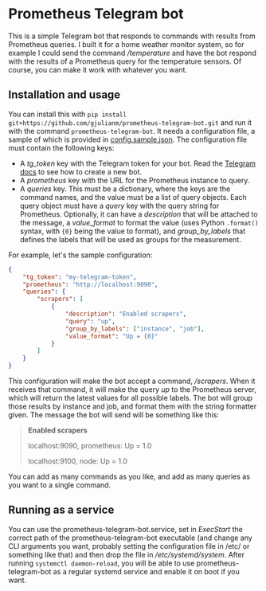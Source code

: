 # Prometheus Telegram bot

This is a simple Telegram bot that responds to commands with results from Prometheus queries. I built it for a home weather monitor system, so for example I could send the command */temperature* and have the bot respond with the results of a Prometheus query for the temperature sensors. Of course, you can make it work with whatever you want.

## Installation and usage

You can install this with `pip install git+https://github.com/gjulianm/prometheus-telegram-bot.git` and run it with the command `prometheus-telegram-bot`. It needs a configuration file, a sample of which is provided in [config.sample.json](./config.sample.json). The configuration file must contain the following keys:

* A *tg_token* key with the Telegram token for your bot. Read the [Telegram docs](https://core.telegram.org/bots#6-botfather) to see how to create a new bot.
* A *prometheus* key with the URL for the Prometheus instance to query.
* A *queries* key. This must be a dictionary, where the keys are the command names, and the value must be a list of query objects. Each query object must have a *query* key with the query string for Prometheus. Optionally, it can have a *description* that will be attached to the message, a *value_format* to format the value (uses Python `.format()` syntax, with `{0}` being the value to format), and *group_by_labels* that defines the labels that will be used as groups for the measurement.

For example, let's the sample configuration:

```json
{
    "tg_token": "my-telegram-token",
    "prometheus": "http://localhost:9090",
    "queries": {
        "scrapers": [
            {
                "description": "Enabled scrapers",
                "query": "up",
                "group_by_labels": ["instance", "job"],
                "value_format": "Up = {0}"
            }
        ]
    }
}
```

This configuration will make the bot accept a command, */scrapers*. When it receives that command, it will make the query *up* to the Prometheus server, which will return the latest values for all possible labels. The bot will group those results by instance and job, and format them with the string formatter given. The message the bot will send will be something like this:

> **Enabled scrapers**
>
> localhost:9090, prometheus: Up = 1.0
>
> localhost:9100, node: Up = 1.0

You can add as many commands as you like, and add as many queries as you want to a single command.

## Running as a service

You can use the prometheus-telegram-bot.service, set in *ExecStart* the correct path of the prometheus-telegram-bot executable (and change any CLI arguments you want, probably setting the configuration file in /etc/ or something like that) and then drop the file in */etc/systemd/system*. After running `systemctl daemon-reload`, you will be able to use prometheus-telegram-bot as a regular systemd service and enable it on boot if you want.
